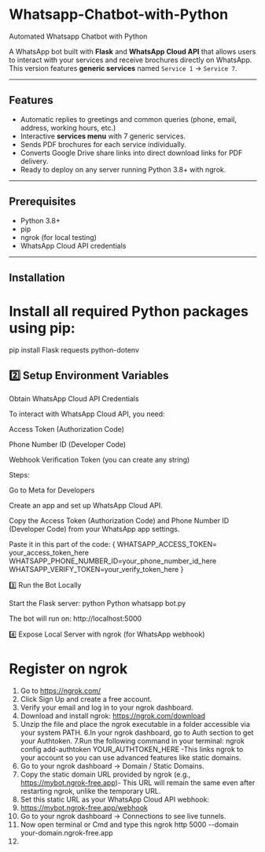 # Whatsapp-Chatbot-with-Python
Automated Whatsapp Chatbot with Python 

A WhatsApp bot built with **Flask** and **WhatsApp Cloud API** that allows users to interact with your services and receive brochures directly on WhatsApp. This version features **generic services** named `Service 1` → `Service 7`.

---

## Features

- Automatic replies to greetings and common queries (phone, email, address, working hours, etc.)
- Interactive **services menu** with 7 generic services.
- Sends PDF brochures for each service individually.
- Converts Google Drive share links into direct download links for PDF delivery.
- Ready to deploy on any server running Python 3.8+ with ngrok.
---

## Prerequisites

- Python 3.8+
- pip
- ngrok (for local testing)
- WhatsApp Cloud API credentials

---
## Installation 

# Install all required Python packages using pip:
pip install Flask requests python-dotenv

## 2️⃣ Setup Environment Variables

Obtain WhatsApp Cloud API Credentials

To interact with WhatsApp Cloud API, you need:

Access Token (Authorization Code)

Phone Number ID (Developer Code)

Webhook Verification Token (you can create any string)

Steps:

Go to Meta for Developers

Create an app and set up WhatsApp Cloud API.

Copy the Access Token (Authorization Code) and Phone Number ID (Developer Code) from your WhatsApp app settings.

Paste it in this part of the code: 
{
WHATSAPP_ACCESS_TOKEN= your_access_token_here
WHATSAPP_PHONE_NUMBER_ID=your_phone_number_id_here
WHATSAPP_VERIFY_TOKEN=your_verify_token_here
}

3️⃣ Run the Bot Locally

Start the Flask server:
python Python whatsapp bot.py

The bot will run on:
http://localhost:5000

4️⃣ Expose Local Server with ngrok (for WhatsApp webhook)

# Register on ngrok

1. Go to https://ngrok.com/
2. Click Sign Up and create a free account.
3. Verify your email and log in to your ngrok dashboard.
4. Download and install ngrok: https://ngrok.com/download
5. Unzip the file and place the ngrok executable in a folder accessible via your system PATH.
6.In your ngrok dashboard, go to Auth section to get your Authtoken.
7.Run the following command in your terminal: ngrok config add-authtoken YOUR_AUTHTOKEN_HERE -This links ngrok to your account so you can use advanced features like static domains.
8. Go to your ngrok dashboard → Domain / Static Domains.
9. Copy the static domain URL provided by ngrok (e.g., https://mybot.ngrok-free.app)- This URL will remain the same even after restarting ngrok, unlike the temporary URL.
10. Set this static URL as your WhatsApp Cloud API webhook:
11. https://mybot.ngrok-free.app/webhook
12. Go to your ngrok dashboard → Connections to see live tunnels.
13. Now open terminal or Cmd and type this ngrok http 5000 --domain your-domain.ngrok-free.app
14. 



